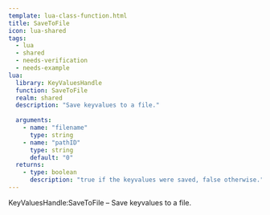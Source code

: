 ```yaml
---
template: lua-class-function.html
title: SaveToFile
icon: lua-shared
tags:
  - lua
  - shared
  - needs-verification
  - needs-example
lua:
  library: KeyValuesHandle
  function: SaveToFile
  realm: shared
  description: "Save keyvalues to a file."
  
  arguments:
    - name: "filename"
      type: string
    - name: "pathID"
      type: string
      default: "0"
  returns:
    - type: boolean
      description: "true if the keyvalues were saved, false otherwise."
---
```


<div class="lua__search__keywords">
KeyValuesHandle:SaveToFile &#x2013; Save keyvalues to a file.
</div>
